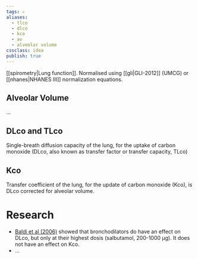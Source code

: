 ```yaml
---
tags: ✍️
aliases: 
  - tlco
  - dlco
  - kco
  - av
  - alveolar volume
cssclass: idea
publish: true
---
```


[[spirometry|Lung function]]. Normalised using [[gli|GLI-2012]] (UMCG) or [[nhanes|NHANES III]] normalization equations.

## Alveolar Volume
...

## DLco and TLco
Single-breath diffusion capacity of the lung, for the uptake of carbon monoxide (DLco, also known as transfer factor or transfer capacity, TLco)

## Kco
Transfer coefficient of the lung, for the update of carbon monoxide (Kco), is DLco corrected for alveolar volume.

# Research
  - [Baldi et al (2006)](https://dx.doi.org/10.2147%2Fcopd.2006.1.4.477) showed that bronchodilators do have an effect on DLco, but only at their highest dosis (salbutamol, 200-1000 μg). It does not have an effect on Kco.
  - ...

